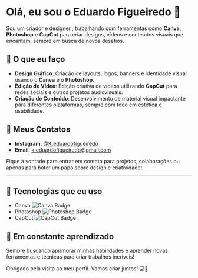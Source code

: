 # Olá, eu sou o Eduardo Figueiredo 👋

Sou um criador e designer , trabalhando com ferramentas como **Canva**, **Photoshop** e **CapCut** para criar designs, vídeos e conteúdos visuais que encantam. sempre em busca de novos desafios.

## 📱 O que eu faço

- **Design Gráfico**: Criação de layouts, logos, banners e identidade visual usando o **Canva** e o **Photoshop**.
- **Edição de Vídeo**: Edição criativa de vídeos utilizando **CapCut** para redes sociais e outros projetos audiovisuais.
- **Criação de Conteúdo**: Desenvolvimento de material visual impactante para diferentes plataformas, sempre com foco em estética e usabilidade.

## 🔗 Meus Contatos

- **Instagram**: [@K.eduardofigueiredo](https://www.instagram.com/K.eduardofigueiredo)
- **Email**: [k.eduardofigueiredo@gmail.com](mailto:k.eduardofigueirede@gmail.com)

Fique à vontade para entrar em contato para projetos, colaborações ou apenas para bater um papo sobre design e criatividade!

---

## 🚀 Tecnologias que eu uso

- Canva ![Canva Badge](https://img.shields.io/badge/Canva-%23E1E1E1?style=for-the-badge&logo=Canva&logoColor=white)
- Photoshop ![Photoshop Badge](https://img.shields.io/badge/Photoshop-%23000000?style=for-the-badge&logo=AdobePhotoshop&logoColor=white)
- CapCut ![CapCut Badge](https://img.shields.io/badge/CapCut-%23E60012?style=for-the-badge&logo=CapCut&logoColor=white)

## 🎯 Em constante aprendizado

Sempre buscando aprimorar minhas habilidades e aprender novas ferramentas e técnicas para criar trabalhos incríveis!

Obrigado pela visita ao meu perfil. Vamos criar juntos! 💻🎨

